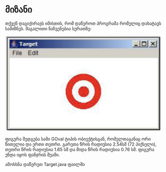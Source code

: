 # მიზანი
თქვენ დაგიქირავს იმისთის, რომ დაწეროთ პროგრამა რომელიც დახატავს სამიზნეს. მაგალითი ნაჩვენებია სურათზე:

![Target](./../images/assignment6-target-1.png)

ფიგურა შედგება სამი GOval ტიპის ობიექტისგან, რომელთაგანაც ორი წითელია და ერთი თეთრი. გარეთა წრის რადიუსია 2.54სმ  (72 პიქსელი), თეთრი წრის რადიუსია 1.65 სმ და შიდა წრის რადიუსია 0.76 სმ. ფიგურა უნდა იყოს ფანჯრის შუაში.

ამოხსნა დაწერეთ Target.java ფაილში